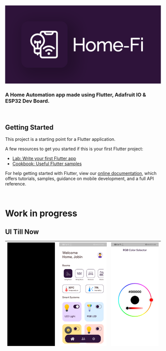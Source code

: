 <p align="center">
<img src="assets/readmeFiles/Home-Fi.png" width=700>
</p>

### A Home Automation app made using Flutter, Adafruit IO & ESP32 Dev Board.

<br>

## Getting Started

This project is a starting point for a Flutter application.

A few resources to get you started if this is your first Flutter project:

-   [Lab: Write your first Flutter app](https://flutter.dev/docs/get-started/codelab)
-   [Cookbook: Useful Flutter samples](https://flutter.dev/docs/cookbook)

For help getting started with Flutter, view our
[online documentation](https://flutter.dev/docs), which offers tutorials,
samples, guidance on mobile development, and a full API reference.

<br>

# Work in progress

## UI Till Now

| <img align="left" alt="Splash Screen" src="assets/readmeFiles/1_Splash.gif" width="240px" /> | <img align="left" alt="Welcome Screen" src="assets/readmeFiles/2_Dash.jpg" width="240px" /> | <img align="left" alt="Welcome Screen" src="assets/readmeFiles/3_RGB.jpg" width="240px" /> |
| -------------------------------------------------------------------------------------------- | ------------------------------------------------------------------------------------------- | ------------------------------------------------------------------------------------------ |
